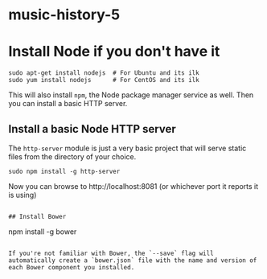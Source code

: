# music-history-5
# Install Node if you don't have it

```
sudo apt-get install nodejs  # For Ubuntu and its ilk
sudo yum install nodejs      # For CentOS and its ilk
```
    
This will also install `npm`, the Node package manager service as well. Then you can install a basic HTTP server.

## Install a basic Node HTTP server 
The `http-server` module is just a very basic project that will serve static files from the directory of your choice.

    sudo npm install -g http-server


Now you can browse to http://localhost:8081 (or whichever port it reports it is using) 


```

## Install Bower

```
npm install -g bower

   
```

If you're not familiar with Bower, the `--save` flag will automatically create a `bower.json` file with the name and version of each Bower component you installed.


